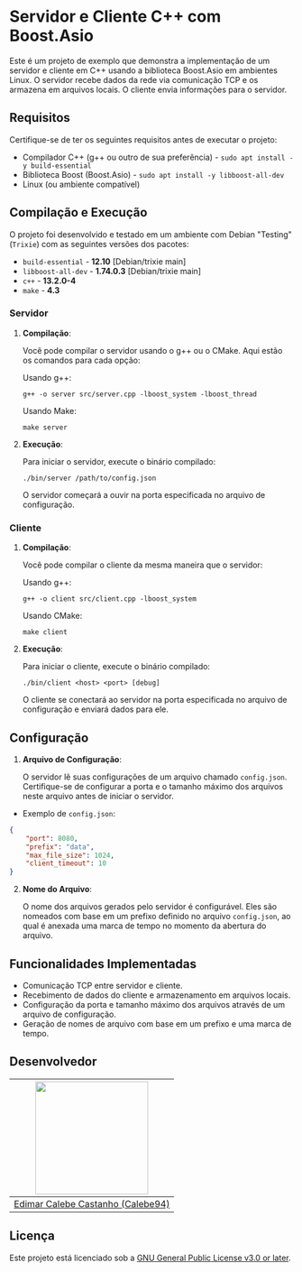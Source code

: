 # Servidor e Cliente C++ com Boost.Asio

Este é um projeto de exemplo que demonstra a implementação de um servidor e cliente em C++ usando a biblioteca Boost.Asio em ambientes Linux.
O servidor recebe dados da rede via comunicação TCP e os armazena em arquivos locais. O cliente envia informações para o servidor.

## Requisitos

Certifique-se de ter os seguintes requisitos antes de executar o projeto:

- Compilador C++ (g++ ou outro de sua preferência) - `sudo apt install -y build-essential`
- Biblioteca Boost (Boost.Asio) - `sudo apt install -y libboost-all-dev`
- Linux (ou ambiente compatível)

## Compilação e Execução

O projeto foi desenvolvido e testado em um ambiente com Debian "Testing" (`Trixie`) com as seguintes versões dos pacotes:

* `build-essential` - **12.10** [Debian/trixie main]
* `libboost-all-dev` - **1.74.0.3** [Debian/trixie main]
* `c++` - **13.2.0-4**
* `make` - **4.3**

### Servidor

1. **Compilação**:

   Você pode compilar o servidor usando o g++ ou o CMake. Aqui estão os comandos para cada opção:

   Usando g++:

   ```shell
   g++ -o server src/server.cpp -lboost_system -lboost_thread
   ```

   Usando Make:

   ```shell
   make server
   ```

2. **Execução**:

   Para iniciar o servidor, execute o binário compilado:

   ```shell
   ./bin/server /path/to/config.json
   ```

   O servidor começará a ouvir na porta especificada no arquivo de configuração.

### Cliente

1. **Compilação**:

   Você pode compilar o cliente da mesma maneira que o servidor:

   Usando g++:

   ```shell
   g++ -o client src/client.cpp -lboost_system
   ```

   Usando CMake:

   ```shell
   make client
   ```

2. **Execução**:

   Para iniciar o cliente, execute o binário compilado:

   ```shell
   ./bin/client <host> <port> [debug]
   ```

   O cliente se conectará ao servidor na porta especificada no arquivo de configuração e enviará dados para ele.

## Configuração

1. **Arquivo de Configuração**:

   O servidor lê suas configurações de um arquivo chamado `config.json`. Certifique-se de configurar a porta e o tamanho máximo dos arquivos neste arquivo antes de iniciar o servidor.

* Exemplo de `config.json`:

```json
{
    "port": 8080,
    "prefix": "data",
    "max_file_size": 1024,
    "client_timeout": 10
}

```

2. **Nome do Arquivo**:

   O nome dos arquivos gerados pelo servidor é configurável. Eles são nomeados com base em um prefixo definido no arquivo `config.json`, ao qual é anexada uma marca de tempo no momento da abertura do arquivo.

## Funcionalidades Implementadas

- Comunicação TCP entre servidor e cliente.
- Recebimento de dados do cliente e armazenamento em arquivos locais.
- Configuração da porta e tamanho máximo dos arquivos através de um arquivo de configuração.
- Geração de nomes de arquivo com base em um prefixo e uma marca de tempo.

## Desenvolvedor

| <img src="https://github.com/Calebe94.png" width="200px">        |
|:----------------------------------------------------------------:|
| [Edimar Calebe Castanho (Calebe94)](https://github.com/Calebe94) |

## Licença

Este projeto está licenciado sob a [GNU General Public License v3.0 or later](https://www.gnu.org/licenses/gpl-3.0.en.html).
